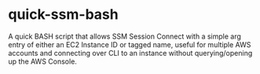 # quick-ssm-bash
A quick BASH script that allows SSM Session Connect with a simple arg entry of either an EC2 Instance ID or tagged name, useful for multiple AWS accounts and connecting over CLI to an instance without querying/opening up the AWS Console.
